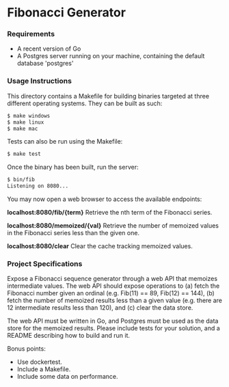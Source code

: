 # Fibonacci Generator

### Requirements
- A recent version of Go
- A Postgres server running on your machine, containing the default database 'postgres'

### Usage Instructions
This directory contains a Makefile for building binaries targeted at three different operating systems. They can be built as such:
```sh
$ make windows
$ make linux
$ make mac
```
Tests can also be run using the Makefile:
```sh
$ make test
```
Once the binary has been built, run the server:
```sh
$ bin/fib
Listening on 8080...
```
You may now open a web browser to access the available endpoints:

**localhost:8080/fib/{term}**
Retrieve the nth term of the Fibonacci series.

**localhost:8080/memoized/{val}**
Retrieve the number of memoized values in the Fibonacci series less than the given one.

**localhost:8080/clear**
Clear the cache tracking memoized values.

### Project Specifications
Expose a Fibonacci sequence generator through a web API that memoizes intermediate values. The web API should expose operations to (a) fetch the Fibonacci number given an ordinal (e.g. Fib(11) == 89, Fib(12) == 144), (b) fetch the number of memoized results less than a given value (e.g. there are 12 intermediate results less than 120), and (c) clear the data store.

The web API must be written in Go, and Postgres must be used as the data store for the memoized results. Please include tests for your solution, and a README describing how to build and run it.

Bonus points:
- Use dockertest.
- Include a Makefile.
- Include some data on performance.
